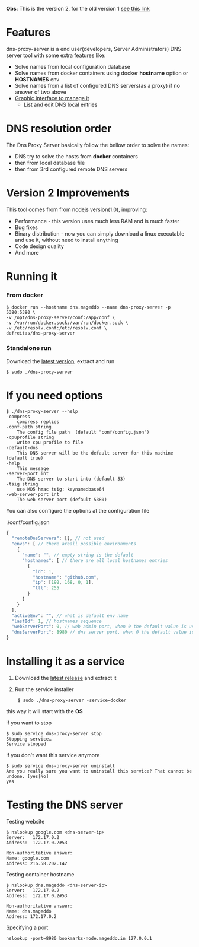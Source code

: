 **Obs**: This is the version 2, for the old version 1 [see this link](https://github.com/mageddo/dns-proxy-server/tree/master/) 

# Features
dns-proxy-server is a end user(developers, Server Administrators) DNS server tool with some extra features like:

* Solve names from local configuration database
* Solve names from docker containers using docker **hostname** option or **HOSTNAMES** env
* Solve names from a list of configured DNS servers(as a proxy) if no answer of two above
* [Graphic interface to manage it](http:/127.0.0.1:5380/static/)
	* List and edit DNS local entries

# DNS resolution order
The Dns Proxy Server basically follow the bellow order to solve the names:

* DNS try to solve the hosts from **docker** containers
* then from local database file
* then from 3rd configured remote DNS servers

# Version 2 Improvements
This tool comes from from nodejs version(1.0), improving:
* Performance - this version uses much less RAM and is much faster
* Bug fixes
* Binary distribution - now you can simply download a linux executable and use it, without need to install anything
* Code design quality
* And more

# Running it

### From docker

	$ docker run --hostname dns.mageddo --name dns-proxy-server -p 5380:5380 \
    -v /opt/dns-proxy-server/conf:/app/conf \
    -v /var/run/docker.sock:/var/run/docker.sock \
    -v /etc/resolv.conf:/etc/resolv.conf \
    defreitas/dns-proxy-server

### Standalone run

Download the [latest version](https://github.com/mageddo/dns-proxy-server/releases), extract and run

	$ sudo ./dns-proxy-server

# If you need options 

	$ ./dns-proxy-server --help
	-compress
		compress replies
	-conf-path string
		The config file path  (default "conf/config.json")
	-cpuprofile string
		write cpu profile to file
	-default-dns
		This DNS server will be the default server for this machine (default true)
	-help
		This message
	-server-port int
		The DNS server to start into (default 53)
	-tsig string
		use MD5 hmac tsig: keyname:base64
	-web-server-port int
		The web server port (default 5380)

You can also configure the options at the configuration file

./conf/config.json

```javascript
{
  "remoteDnsServers": [], // not used
  "envs": [ // there areall possible environments 
    {
      "name": "", // empty string is the default
      "hostnames": [ // there are all local hostnames entries
        {
          "id": 1,
          "hostname": "github.com",
          "ip": [192, 168, 0, 1],
          "ttl": 255
        }
      ]
    }
  ],
  "activeEnv": "", // what is default env name 
  "lastId": 1, // hostnames sequence
  "webServerPort": 0, // web admin port, when 0 the default value is used
  "dnsServerPort": 8980 // dns server port, when 0 the default value is used
}
```

# Installing it as a service

1. Download the [latest release](https://github.com/mageddo/dns-proxy-server/releases) and extract it
2. Run the service installer

		$ sudo ./dns-proxy-server -service=docker

this way it will start with the **OS**

if you want to stop 

	$ sudo service dns-proxy-server stop
	Stopping service…
	Service stopped

if you don't want this service anymore

	$ sudo service dns-proxy-server uninstall
	Are you really sure you want to uninstall this service? That cannot be undone. [yes|No] 
	yes

# Testing the DNS server

Testing website

	$ nslookup google.com <dns-server-ip>
	Server:   172.17.0.2
	Address:  172.17.0.2#53

	Non-authoritative answer:
	Name: google.com
	Address: 216.58.202.142

Testing container hostname

	$ nslookup dns.mageddo <dns-server-ip>
	Server:   172.17.0.2
	Address:  172.17.0.2#53
	
	Non-authoritative answer:
	Name: dns.mageddo
	Address: 172.17.0.2

Specifying a port

	nslookup -port=8980 bookmarks-node.mageddo.in 127.0.0.1